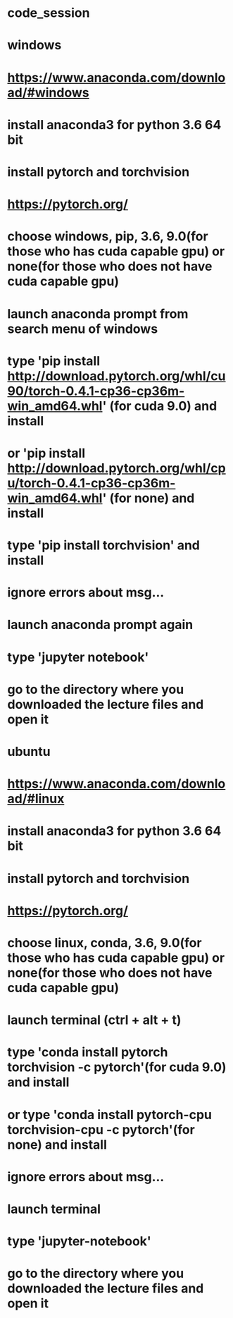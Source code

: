 # code_session


# windows

# https://www.anaconda.com/download/#windows
# install anaconda3 for python 3.6 64 bit
# install pytorch and torchvision
# https://pytorch.org/
# choose windows, pip, 3.6, 9.0(for those who has cuda capable gpu) or none(for those who does not have cuda capable gpu)
# launch anaconda prompt from search menu of windows
# type 'pip install http://download.pytorch.org/whl/cu90/torch-0.4.1-cp36-cp36m-win_amd64.whl' (for cuda 9.0) and install
# or   'pip install http://download.pytorch.org/whl/cpu/torch-0.4.1-cp36-cp36m-win_amd64.whl' (for none) and install
# type 'pip install torchvision' and install
# ignore errors about msg...
# launch anaconda prompt again
# type 'jupyter notebook'
# go to the directory where you downloaded the lecture files and open it


# ubuntu

# https://www.anaconda.com/download/#linux
# install anaconda3 for python 3.6 64 bit
# install pytorch and torchvision
# https://pytorch.org/
# choose linux, conda, 3.6, 9.0(for those who has cuda capable gpu) or none(for those who does not have cuda capable gpu)
# launch terminal (ctrl + alt + t)
# type 'conda install pytorch torchvision -c pytorch'(for cuda 9.0) and install
# or type 'conda install pytorch-cpu torchvision-cpu -c pytorch'(for none) and install
# ignore errors about msg...
# launch terminal
# type 'jupyter-notebook'
# go to the directory where you downloaded the lecture files and open it
